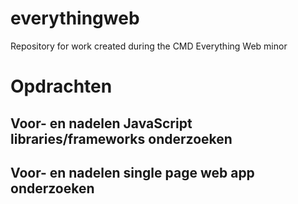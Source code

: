 # everythingweb

Repository for work created during the CMD Everything Web minor

# Opdrachten

## Voor- en nadelen JavaScript libraries/frameworks onderzoeken



## Voor- en nadelen single page web app onderzoeken



